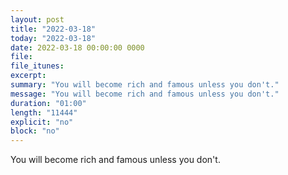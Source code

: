 ```yaml
---
layout: post
title: "2022-03-18"
today: "2022-03-18"
date: 2022-03-18 00:00:00 0000
file:
file_itunes:
excerpt:
summary: "You will become rich and famous unless you don't."
message: "You will become rich and famous unless you don't."
duration: "01:00"
length: "11444"
explicit: "no"
block: "no"
---
```

You will become rich and famous unless you don't.

